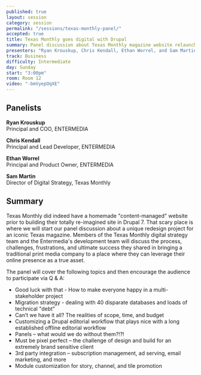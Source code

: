 ```yaml
---
published: true
layout: session
category: session
permalink: "/sessions/texas-monthly-panel/"
accepted: true
title: Texas Monthly goes digital with Drupal
summary: Panel discussion about Texas Monthly magazine website relaunch
presenters: "Ryan Krouskup, Chris Kendall, Ethan Worrel, and Sam Martin"
track: Business
difficulty: Intermediate
day: Sunday
start: "3:00pm"
room: Room 12
video: "-bmVyepOqXE"
---
```


## Panelists

**Ryan Krouskup**  
Principal and COO, ENTERMEDIA

**Chris Kendall**  
Principal and Lead Developer, ENTERMEDIA

**Ethan Worrel**  
Principal and Product Owner, ENTERMEDIA

**Sam Martin**  
Director of Digital Strategy, Texas Monthly

## Summary

Texas Monthly did indeed have a homemade "content-managed" website prior to building their totally re-imagined site in Drupal 7.  That scary place is where we will start our panel discussion about a unique redesign project for an iconic Texas magazine.  Members of the Texas Monthly digital strategy team and the Entermedia's development team will discuss the process, challenges, frustrations, and ultimate success they shared in bringing a traditional print media company to a place where they can leverage their online presence as a true asset.

The panel will cover the following topics and then encourage the audience to participate via Q & A:

* Good luck with that - How to make everyone happy in a multi-stakeholder project
* Migration strategy - dealing with 40 disparate databases and loads of technical "debt"
* Can’t we have it all? The realities of scope, time, and budget
* Customizing a Drupal editorial workflow that plays nice with a long established offline editorial workflow
* Panels – what would we do without them?!?!
* Must be pixel perfect – the challenge of design and build for an extremely brand sensitive client
* 3rd party integration – subscription management, ad serving, email marketing, and more
* Module customization for story, channel, and tile promotion

